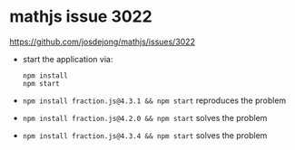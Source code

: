 # mathjs issue 3022

https://github.com/josdejong/mathjs/issues/3022

- start the application via:

    ```
    npm install
    npm start
    ```

- `npm install fraction.js@4.3.1 && npm start` reproduces the problem
- `npm install fraction.js@4.2.0 && npm start` solves the problem
- `npm install fraction.js@4.3.4 && npm start` solves the problem
